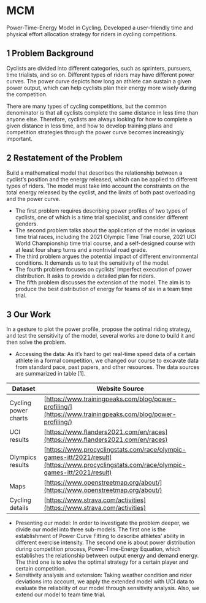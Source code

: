 # MCM
Power-Time-Energy Model in Cycling. Developed a user-friendly time and physical effort allocation strategy for riders in cycling competitions.
## 1 Problem Background

Cyclists are divided into different categories, such as sprinters, pursuers, time trialists, and so on. Different types of riders may have different power curves. The power curve depicts how long an athlete can sustain a given power output, which can help cyclists plan their energy more wisely during the competition.

There are many types of cycling competitions, but the common denominator is that all cyclists complete the same distance in less time than anyone else. Therefore, cyclists are always looking for how to complete a given distance in less time, and how to develop training plans and competition strategies through the power curve becomes increasingly important.

## 2 Restatement of the Problem

Build a mathematical model that describes the relationship between a cyclist’s position and the energy released, which can be applied to different types of riders. The model must take into account the constraints on the total energy released by the cyclist, and the limits of both past overloading and the power curve.

- The first problem requires describing power profiles of two types of cyclists, one of which is a time trial specialist, and consider different genders.
- The second problem talks about the application of the model in various time trial races, including the 2021 Olympic Time Trial course, 2021 UCI World Championship time trial course, and a self-designed course with at least four sharp turns and a nontrivial road grade.
- The third problem argues the potential impact of different environmental conditions. It demands us to test the sensitivity of the model.
- The fourth problem focuses on cyclists’ imperfect execution of power distribution. It asks to provide a detailed plan for riders.
- The fifth problem discusses the extension of the model. The aim is to produce the best distribution of energy for teams of six in a team time trial.

## 3 Our Work

In a gesture to plot the power profile, propose the optimal riding strategy, and test the sensitivity of the model, several works are done to build it and then solve the problem.

- Accessing the data: As it’s hard to get real-time speed data of a certain athlete in a formal competition, we changed our course to excavate data from standard pace, past papers, and other resources. The data sources are summarized in table [1].


| Dataset                | Website Source                                       |
|------------------------|-------------------------------------------------------------------------------|
| Cycling power charts   | [https://www.trainingpeaks.com/blog/power-profiling/](https://www.trainingpeaks.com/blog/power-profiling/)                                       |
| UCI results            | [https://www.flanders2021.com/en/races](https://www.flanders2021.com/en/races)                                       |
| Olympics results       | [https://www.procyclingstats.com/race/olympic-games-itt/2021/result](https://www.procyclingstats.com/race/olympic-games-itt/2021/result) | -                                         |
| Maps                   | [https://www.openstreetmap.org/about/](https://www.openstreetmap.org/about/)                                           |
| Cycling details        | [https://www.strava.com/activities](https://www.strava.com/activities)                                         |

- Presenting our model: In order to investigate the problem deeper, we divide our model into three sub-models. The first one is the establishment of Power Curve Fitting to describe athletes’ ability in different exercise intensity. The second one is about power distribution during competition process, Power-Time-Energy Equation, which establishes the relationship between output energy and demand energy. The third one is to solve the optimal strategy for a certain player and certain competition.
- Sensitivity analysis and extension: Taking weather condition and rider deviations into account, we apply the extended model with UCI data to evaluate the reliability of our model through sensitivity analysis. Also, we extend our model to team time trial.

